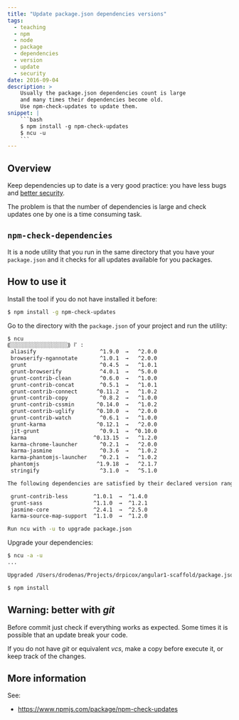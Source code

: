 ```yaml
---
title: "Update package.json dependencies versions"
tags:
  - teaching
  - npm
  - node
  - package
  - dependencies
  - version
  - update
  - security
date: 2016-09-04
description: >
    Usually the package.json dependencies count is large
    and many times their dependencies become old.
    Use npm-check-updates to update them.
snippet: |
    ```bash
    $ npm install -g npm-check-updates
    $ ncu -u
    ```
---
```


## Overview

Keep dependencies up to date is a very good practice:
you have less bugs and [better security](https://www.owasp.org/index.php/OWASP_Dependency_Check).

The problem is that the number of dependencies is large
and check updates one by one is a time consuming task.

## `npm-check-dependencies`

It is a node utility that you run in the same
directory that you have your `package.json`
and it checks for all updates available for you packages.

## How to use it

Install the tool if you do not have installed it before:

```bash
$ npm install -g npm-check-updates
```

Go to the directory with the `package.json` of your project
and run the utility:

```bash
$ ncu
⸨░░░░░░░░░░░░░░░░░░⸩ ⠏ :
 aliasify                    ^1.9.0  →   ^2.0.0 
 browserify-ngannotate       ^1.0.1  →   ^2.0.0 
 grunt                       ^0.4.5  →   ^1.0.1 
 grunt-browserify            ^4.0.1  →   ^5.0.0 
 grunt-contrib-clean         ^0.6.0  →   ^1.0.0 
 grunt-contrib-concat        ^0.5.1  →   ^1.0.1 
 grunt-contrib-connect      ^0.11.2  →   ^1.0.2 
 grunt-contrib-copy          ^0.8.2  →   ^1.0.0 
 grunt-contrib-cssmin       ^0.14.0  →   ^1.0.2 
 grunt-contrib-uglify       ^0.10.0  →   ^2.0.0 
 grunt-contrib-watch         ^0.6.1  →   ^1.0.0 
 grunt-karma                ^0.12.1  →   ^2.0.0 
 jit-grunt                   ^0.9.1  →  ^0.10.0 
 karma                     ^0.13.15  →   ^1.2.0 
 karma-chrome-launcher       ^0.2.1  →   ^2.0.0 
 karma-jasmine               ^0.3.6  →   ^1.0.2 
 karma-phantomjs-launcher    ^0.2.1  →   ^1.0.2 
 phantomjs                  ^1.9.18  →   ^2.1.7 
 stringify                   ^3.1.0  →   ^5.1.0 

The following dependencies are satisfied by their declared version range, but the installed versions are behind. You can install the latest versions without modifying your package file by using npm update. If you want to update the dependencies in your package file anyway, use ncu -a/--upgradeAll.

 grunt-contrib-less        ^1.0.1  →  ^1.4.0 
 grunt-sass                ^1.1.0  →  ^1.2.1 
 jasmine-core              ^2.4.1  →  ^2.5.0 
 karma-source-map-support  ^1.1.0  →  ^1.2.0 

Run ncu with -u to upgrade package.json
```

Upgrade your dependencies:

```bash
$ ncu -a -u
...

Upgraded /Users/drodenas/Projects/drpicox/angular1-scaffold/package.json

$ npm install
```

## Warning: better with _git_

Before commit just check if everything works as expected.
Some times it is possible that an update break your code.

If you do not have _git_ or equivalent _vcs_, 
make a copy before execute it, 
or keep track of the changes. 


## More information

See:
- https://www.npmjs.com/package/npm-check-updates
